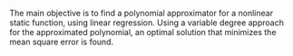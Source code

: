 The main objective is to find a polynomial approximator for a nonlinear static function, using linear regression. 
Using a variable degree approach for the approximated polynomial, an optimal solution that minimizes the mean square error is found. 
